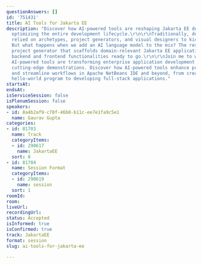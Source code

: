 ```yaml
---
questionAnswers: []
id: '751431'
title: AI Tools for Jakarta EE
description: "Discover how AI-powered tools are reshaping Jakarta EE development by
  optimizing the entire development lifecycle.\r\n\r\nTraditionally, developers have
  relied on archetypes, project generators, and visual designers to kickstart projects.
  But what happens when we add an AI language model to the mix? The result is an intelligent
  project generator that scaffolds domain-relevant Jakarta EE applications with both
  backend and frontend functionalities ready to go.\r\n\r\nJoin me to witness how
  AI-powered tools are transforming enterprise application development through real-world,
  cutting-edge demonstrations. Discover how AI-powered tools enhance productivity
  and streamline workflows in Apache NetBeans IDE and beyond, from creating a simple
  hello-world program to developing full-stack applications."
startsAt:
endsAt:
isServiceSession: false
isPlenumSession: false
speakers:
- id: 8a4b2af9-c78f-46b0-b11c-ee7e1fa9c5e1
  name: Gaurav Gupta
categories:
- id: 81703
  name: Track
  categoryItems:
  - id: 290617
    name: JakartaEE
  sort: 0
- id: 81704
  name: Session Format
  categoryItems:
  - id: 290619
    name: session
  sort: 1
roomId:
room:
liveUrl:
recordingUrl:
status: Accepted
isInformed: true
isConfirmed: true
track: JakartaEE
format: session
slug: ai-tools-for-jakarta-ee

---
```

